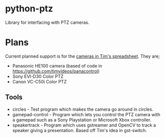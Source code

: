 # python-ptz
Library for interfacing with PTZ cameras.

# Plans

Current planned support is for the [cameras in Tim's spreadsheet](https://docs.google.com/spreadsheets/d/1_thcxt4IhPswIQrtRejGuzMgHnP04VAe19cn0MqEK1Q/edit#gid=804238177). They are;

 * Panasonic HE100 camera (based of code in https://github.com/timvideos/panacontrol)
 * Sony EVI-D30 Color PTZ
 * Canon VC-C50i Color PTZ
 
## Tools

 * circles - Test program which makes the camera go around in circles.
 * gamepad-control - Program which lets you control the PTZ camera with a gamepad such as a Sony Playstation or Microsoft Xbox controller.
 * speakertrack - Program which uses gstreamer and OpenCV to track a speaker giving a presentation. Based off Tim's idea in gst-switch.
